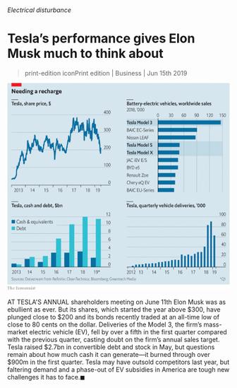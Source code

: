 ###### Electrical disturbance

# Tesla’s performance gives Elon Musk much to think about 

> print-edition iconPrint edition | Business | Jun 15th 2019 

![image](images/20190615_WBC232.png) 

AT TESLA'S ANNUAL shareholders meeting on June 11th Elon Musk was as ebullient as ever. But its shares, which started the year above $300, have plunged close to $200 and its bonds recently traded at an all-time low of close to 80 cents on the dollar. Deliveries of the Model 3, the firm’s mass-market electric vehicle (EV), fell by over a fifth in the first quarter compared with the previous quarter, casting doubt on the firm’s annual sales target. Tesla raised $2.7bn in convertible debt and stock in May, but questions remain about how much cash it can generate—it burned through over $900m in the first quarter. Tesla may have outsold competitors last year, but faltering demand and a phase-out of EV subsidies in America are tough new challenges it has to face.◼ 

